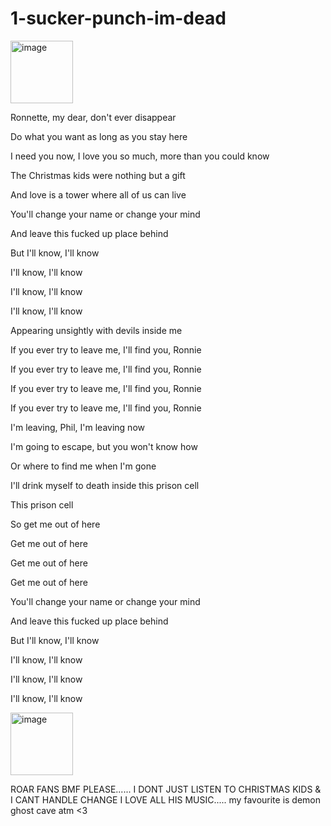 # 1-sucker-punch-im-dead

<img width="100" height="100" alt="image" src="https://github.com/user-attachments/assets/b32c9f72-585d-4097-8781-b75a86efb352" />


Ronnette, my dear, don't ever disappear

Do what you want as long as you stay here

I need you now, I love you so much, more than you could know

The Christmas kids were nothing but a gift

And love is a tower where all of us can live

You'll change your name or change your mind

And leave this fucked up place behind

But I'll know, I'll know

I'll know, I'll know

I'll know, I'll know

I'll know, I'll know

Appearing unsightly with devils inside me

If you ever try to leave me, I'll find you, Ronnie

If you ever try to leave me, I'll find you, Ronnie

If you ever try to leave me, I'll find you, Ronnie

If you ever try to leave me, I'll find you, Ronnie

I'm leaving, Phil, I'm leaving now

I'm going to escape, but you won't know how

Or where to find me when I'm gone

I'll drink myself to death inside this prison cell

This prison cell

So get me out of here

Get me out of here

Get me out of here

Get me out of here

You'll change your name or change your mind

And leave this fucked up place behind

But I'll know, I'll know

I'll know, I'll know

I'll know, I'll know

I'll know, I'll know

<img width="100" height="100" alt="image" src="https://github.com/user-attachments/assets/9eb3943a-3fb5-4009-872b-2ce32eb890cc" />

ROAR FANS BMF PLEASE...... I DONT JUST LISTEN TO CHRISTMAS KIDS & I CANT HANDLE CHANGE I LOVE ALL HIS MUSIC..... my favourite is demon ghost cave atm <3
